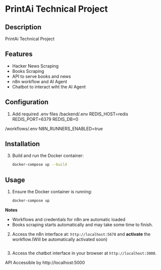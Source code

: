 # PrintAi Technical Project

## Description
PrintAi Technical Project

## Features
- Hacker News Scraping
- Books Scraping
- API to serve books and news
- n8n workflow and AI Agent
- Chatbot to interact wiht the AI Agent 

## Configuration
1. Add required .env files
/backend/.env
REDIS_HOST=redis
REDIS_PORT=6379
REDIS_DB=0

/workflows/.env
N8N_RUNNERS_ENABLED=true

## Installation
3. Build and run the Docker container:
   ```bash
   docker-compose up --build
   ```

## Usage
1. Ensure the Docker container is running:
   ```bash
   docker-compose up

**Notes**
- Workflows and credentials for n8n are automatic loaded
- Books scraping starts automatically and may take some time to finish.

2. Access the n8n interface at: `http://localhost:5678` and **activate** the workflow.(Will be automatically activated soon)
   ```
3. Access the chatbot interface in your browser at `http://localhost:3000`.

API Accessible by http://localhost:5000




